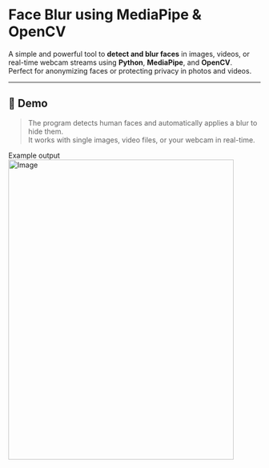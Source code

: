 # Face Blur using MediaPipe & OpenCV

A simple and powerful tool to **detect and blur faces** in images, videos, or real-time webcam streams using **Python**, **MediaPipe**, and **OpenCV**.  
Perfect for anonymizing faces or protecting privacy in photos and videos.

---

## 📸 Demo

> The program detects human faces and automatically applies a blur to hide them.  
> It works with single images, video files, or your webcam in real-time.

Example output
<img width="450" height="600" alt="Image" src="https://github.com/user-attachments/assets/c004209e-cdd9-4bfe-8848-08bb1f79e5ea" />
